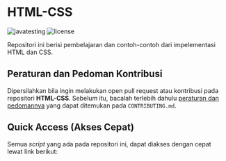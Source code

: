 # HTML-CSS

![javatesting](https://img.shields.io/github/workflow/status/bellshade/Java/build%20java?style=for-the-badge)
![license](https://img.shields.io/github/license/bellshade/javaAlgorithm?style=for-the-badge)


Repositori ini berisi pembelajaran dan contoh-contoh dari impelementasi HTML dan CSS.

## Peraturan dan Pedoman Kontribusi

Dipersilahkan bila ingin melakukan open pull request atau kontribusi pada repositori **HTML-CSS**. Sebelum itu, bacalah terlebih dahulu [peraturan dan pedomannya](CONTRIBUTING.md) yang dapat ditemukan pada `CONTRIBUTING.md`.

## Quick Access (Akses Cepat)

Semua _script_ yang ada pada repositori ini, dapat diakses dengan cepat lewat link berikut:
